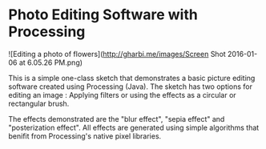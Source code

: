 # Photo Editing Software with Processing

![Editing a photo of flowers](http://gharbi.me/images/Screen Shot 2016-01-06 at 6.05.26 PM.png)

This is a simple one-class sketch that demonstrates a basic picture editing software created using Processing (Java). The sketch has two options for editing an image : Applying filters or using the effects as a circular or rectangular brush.

The effects demonstrated are the "blur effect", "sepia effect" and "posterization effect". All effects are generated using simple algorithms that benifit from Processing's native pixel libraries.
